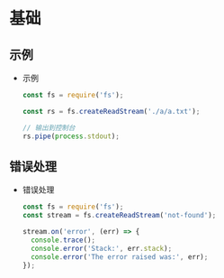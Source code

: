 # 基础

## 示例

*   示例

    ```javascript
    const fs = require('fs');

    const rs = fs.createReadStream('./a/a.txt');

    // 输出到控制台
    rs.pipe(process.stdout);
    ```

## 错误处理

*   错误处理

    ```javascript
    const fs = require('fs');
    const stream = fs.createReadStream('not-found');

    stream.on('error', (err) => {
      console.trace();
      console.error('Stack:', err.stack);
      console.error('The error raised was:', err);
    });
    ```

